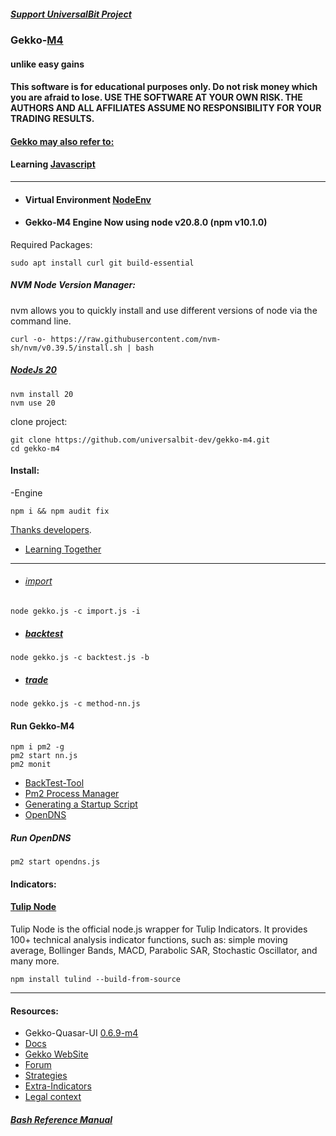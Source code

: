 ##### [Support UniversalBit Project](https://github.com/universalbit-dev/universalbit-dev/tree/main/support)

### Gekko-[M4](http://www.wikisky.org/starview?object_type=4&object_id=3)
#### unlike easy gains
#### This software is for educational purposes only. Do not risk money which you are afraid to lose. USE THE SOFTWARE AT YOUR OWN RISK. THE AUTHORS AND ALL AFFILIATES ASSUME NO RESPONSIBILITY FOR YOUR TRADING RESULTS.
#### [Gekko may also refer to:](https://en.wikipedia.org/wiki/Gekko_(disambiguation))
#### Learning [Javascript](https://github.com/universalbit-dev/gekko-m4/tree/master/docs/learning/javascript)

---

* #### Virtual Environment [NodeEnv](https://github.com/universalbit-dev/gekko-m4/tree/master/docs/nodenv)
* #### Gekko-M4 Engine Now using node v20.8.0 (npm v10.1.0)

Required Packages:
```
sudo apt install curl git build-essential
```
##### NVM Node Version Manager:
nvm allows you to quickly install and use different versions of node via the command line.
```
curl -o- https://raw.githubusercontent.com/nvm-sh/nvm/v0.39.5/install.sh | bash
```

##### [NodeJs 20](https://nodejs.org/en/blog/release/v20.0.0)

```
nvm install 20
nvm use 20
```

clone project:
```
git clone https://github.com/universalbit-dev/gekko-m4.git
cd gekko-m4
```
#### Install:
-Engine
```
npm i && npm audit fix
```
[Thanks developers](https://github.com/askmike/gekko/graphs/contributors).

* [Learning Together](https://github.com/universalbit-dev/gekko-m4/tree/master/docs)
---
 
* ###### [import](https://github.com/universalbit-dev/gekko-m4/blob/master/docs/importer/import.md)
```
node gekko.js -c import.js -i
```
 
* ##### [backtest](https://github.com/universalbit-dev/gekko-m4/blob/master/docs/backtest/backtest.md)
```
node gekko.js -c backtest.js -b
```
 
* ##### [trade](https://github.com/universalbit-dev/gekko-m4/blob/master/docs/trader/trade.md)
```
node gekko.js -c method-nn.js
```

#### Run Gekko-M4

```
npm i pm2 -g
pm2 start nn.js
pm2 monit 
```
* [BackTest-Tool](https://github.com/universalbit-dev/gekko-m4/blob/master/docs/backtest/backtest-tool.md)
* [Pm2 Process Manager](https://pm2.keymetrics.io/docs/usage/quick-start/)
* [Generating a Startup Script](https://pm2.keymetrics.io/docs/usage/startup/)
* [OpenDNS](https://www.opendns.com/)


##### Run OpenDNS 
```
pm2 start opendns.js
```



#### Indicators:
#### [Tulip Node](https://www.npmjs.com/package/tulind)
Tulip Node is the official node.js wrapper for Tulip Indicators. It provides 100+ technical analysis indicator functions, such as: simple moving average, Bollinger Bands, MACD, Parabolic SAR, Stochastic Oscillator, and many more.
```
npm install tulind --build-from-source
```

---
#### Resources:
* Gekko-Quasar-UI [0.6.9-m4](https://github.com/universalbit-dev/gekko-quasar-ui)
* [Docs](https://github.com/universalbit-dev/gekko-m4/tree/master/docs)
* [Gekko WebSite](https://gekko.wizb.it/docs/installation/installing_gekko.html)
* [Forum](https://forum.gekko.wizb.it/)
* [Strategies](https://github.com/xFFFFF/Gekko-Strategies)
* [Extra-Indicators](https://github.com/Gab0/gekko-extra-indicators)
* [Legal context](https://www.europarl.europa.eu/cmsdata/150761/TAX3%20Study%20on%20cryptocurrencies%20and%20blockchain.pdf)

##### [Bash Reference Manual](https://www.gnu.org/software/bash/manual/html_node/index.html)




